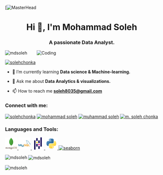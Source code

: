  [![MasterHead](https://as1.ftcdn.net/v2/jpg/05/87/17/24/1000_F_587172435_jfOr6wJMERuYZVg5A1KMTm5o30JYCiMt.jpg)
<h1 align="center">Hi 👋, I'm Mohammad Soleh</h1>
<h3 align="center">A passionate Data Analyst.</h3>
<img align="right" alt="Coding" width="400" src="https://imarticus.org/blog/wp-content/uploads/2019/05/daonline.gif">

<p align="left"> <img src="https://komarev.com/ghpvc/?username=mdsoleh&label=Profile%20views&color=0e75b6&style=flat" alt="mdsoleh" /> </p>

<p align="left"> <a href="https://twitter.com/solehchonka" target="blank"><img src="https://img.shields.io/twitter/follow/solehchonka?logo=twitter&style=for-the-badge" alt="solehchonka" /></a> </p>

- 🌱 I’m currently learning **Data science & Machine-learning.**

- 💬 Ask me about **Data Analytics & visualizations.**

- 📫 How to reach me **soleh8035@gmail.com**

<h3 align="left">Connect with me:</h3>
<p align="left">
<a href="https://twitter.com/solehchonka" target="blank"><img align="center" src="https://raw.githubusercontent.com/rahuldkjain/github-profile-readme-generator/master/src/images/icons/Social/twitter.svg" alt="solehchonka" height="30" width="40" /></a>
<a href="https://linkedin.com/in/mohammad soleh" target="blank"><img align="center" src="https://raw.githubusercontent.com/rahuldkjain/github-profile-readme-generator/master/src/images/icons/Social/linked-in-alt.svg" alt="mohammad soleh" height="30" width="40" /></a>
<a href="https://instagram.com/muhammad soleh" target="blank"><img align="center" src="https://raw.githubusercontent.com/rahuldkjain/github-profile-readme-generator/master/src/images/icons/Social/instagram.svg" alt="muhammad soleh" height="30" width="40" /></a>
<a href="https://www.hackerrank.com/m. soleh chonka" target="blank"><img align="center" src="https://raw.githubusercontent.com/rahuldkjain/github-profile-readme-generator/master/src/images/icons/Social/hackerrank.svg" alt="m. soleh chonka" height="30" width="40" /></a>
</p>

<h3 align="left">Languages and Tools:</h3>
<p align="left"> <a href="https://www.mongodb.com/" target="_blank" rel="noreferrer"> <img src="https://raw.githubusercontent.com/devicons/devicon/master/icons/mongodb/mongodb-original-wordmark.svg" alt="mongodb" width="40" height="40"/> </a> <a href="https://www.mysql.com/" target="_blank" rel="noreferrer"> <img src="https://raw.githubusercontent.com/devicons/devicon/master/icons/mysql/mysql-original-wordmark.svg" alt="mysql" width="40" height="40"/> </a> <a href="https://pandas.pydata.org/" target="_blank" rel="noreferrer"> <img src="https://raw.githubusercontent.com/devicons/devicon/2ae2a900d2f041da66e950e4d48052658d850630/icons/pandas/pandas-original.svg" alt="pandas" width="40" height="40"/> </a> <a href="https://www.python.org" target="_blank" rel="noreferrer"> <img src="https://raw.githubusercontent.com/devicons/devicon/master/icons/python/python-original.svg" alt="python" width="40" height="40"/> </a> <a href="https://seaborn.pydata.org/" target="_blank" rel="noreferrer"> <img src="https://seaborn.pydata.org/_images/logo-mark-lightbg.svg" alt="seaborn" width="40" height="40"/> </a> </p>

<p><img align="left" src="https://github-readme-stats.vercel.app/api/top-langs?username=mdsoleh&show_icons=true&locale=en&layout=compact" alt="mdsoleh" /></p>

<p>&nbsp;<img align="center" src="https://github-readme-stats.vercel.app/api?username=mdsoleh&show_icons=true&locale=en" alt="mdsoleh" /></p>

<p><img align="center" src="https://github-readme-streak-stats.herokuapp.com/?user=mdsoleh&" alt="mdsoleh" /></p>
